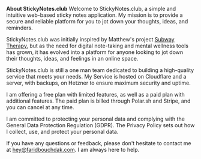 **About StickyNotes.club**
Welcome to StickyNotes.club, a simple and intuitive web-based sticky notes application. My mission is to provide a secure and reliable platform for you to jot down your thoughts, ideas, and reminders.

StickyNotes.club was initially inspired by Matthew's project [Subway Therapy](http://www.subwaytherapy.com/), but as the need for digital note-taking and mental wellness tools has grown, it has evolved into a platform for anyone looking to jot down their thoughts, ideas, and feelings in an online space.

StickyNotes.club is still a one man team dedicated to building a high-quality service that meets your needs. My Service is hosted on Cloudflare and a server, with backups, on Hetzner to ensure maximum security and uptime.

I am offering a free plan with limited features, as well as a paid plan with additional features. The paid plan is billed through Polar.sh and Stripe, and you can cancel at any time.

I am committed to protecting your personal data and complying with the General Data Protection Regulation (GDPR). The Privacy Policy sets out how I collect, use, and protect your personal data.

If you have any questions or feedback, please don't hesitate to contact me at hey@faridbouchdak.com. I am always here to help.
